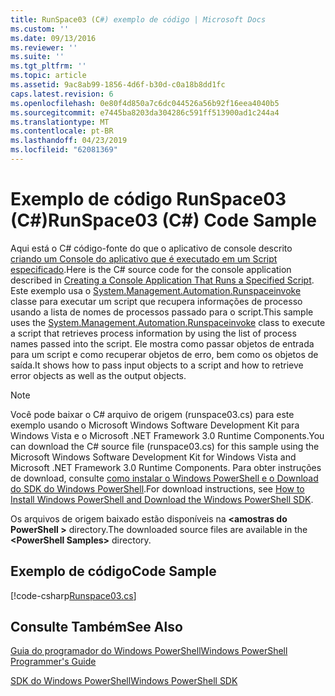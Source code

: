 ```yaml
---
title: RunSpace03 (C#) exemplo de código | Microsoft Docs
ms.custom: ''
ms.date: 09/13/2016
ms.reviewer: ''
ms.suite: ''
ms.tgt_pltfrm: ''
ms.topic: article
ms.assetid: 9ac8ab99-1856-4d6f-b30d-c0a18b8dd1fc
caps.latest.revision: 6
ms.openlocfilehash: 0e80f4d850a7c6dc044526a56b92f16eea4040b5
ms.sourcegitcommit: e7445ba8203da304286c591ff513900ad1c244a4
ms.translationtype: MT
ms.contentlocale: pt-BR
ms.lasthandoff: 04/23/2019
ms.locfileid: "62081369"
---
```

# <a name="runspace03-c-code-sample"></a><span data-ttu-id="d4558-102">Exemplo de código RunSpace03 (C#)</span><span class="sxs-lookup"><span data-stu-id="d4558-102">RunSpace03 (C#) Code Sample</span></span>

<span data-ttu-id="d4558-103">Aqui está o C# código-fonte do que o aplicativo de console descrito [criando um Console do aplicativo que é executado em um Script especificado](http://msdn.microsoft.com/en-us/a93e6006-36db-4bcc-b9da-c5bebf4ffd68).</span><span class="sxs-lookup"><span data-stu-id="d4558-103">Here is the C# source code for the console application described in [Creating a Console Application That Runs a Specified Script](http://msdn.microsoft.com/en-us/a93e6006-36db-4bcc-b9da-c5bebf4ffd68).</span></span> <span data-ttu-id="d4558-104">Este exemplo usa o [System.Management.Automation.Runspaceinvoke](/dotnet/api/System.Management.Automation.RunspaceInvoke) classe para executar um script que recupera informações de processo usando a lista de nomes de processos passado para o script.</span><span class="sxs-lookup"><span data-stu-id="d4558-104">This sample uses the [System.Management.Automation.Runspaceinvoke](/dotnet/api/System.Management.Automation.RunspaceInvoke) class to execute a script that retrieves process information by using the list of process names passed into the script.</span></span> <span data-ttu-id="d4558-105">Ele mostra como passar objetos de entrada para um script e como recuperar objetos de erro, bem como os objetos de saída.</span><span class="sxs-lookup"><span data-stu-id="d4558-105">It shows how to pass input objects to a script and how to retrieve error objects as well as the output objects.</span></span>

> [!NOTE]
> <span data-ttu-id="d4558-106">Você pode baixar o C# arquivo de origem (runspace03.cs) para este exemplo usando o Microsoft Windows Software Development Kit para Windows Vista e o Microsoft .NET Framework 3.0 Runtime Components.</span><span class="sxs-lookup"><span data-stu-id="d4558-106">You can download the C# source file (runspace03.cs) for this sample using the Microsoft Windows Software Development Kit for Windows Vista and Microsoft .NET Framework 3.0 Runtime Components.</span></span> <span data-ttu-id="d4558-107">Para obter instruções de download, consulte [como instalar o Windows PowerShell e o Download do SDK do Windows PowerShell](/powershell/developer/installing-the-windows-powershell-sdk).</span><span class="sxs-lookup"><span data-stu-id="d4558-107">For download instructions, see [How to Install Windows PowerShell and Download the Windows PowerShell SDK](/powershell/developer/installing-the-windows-powershell-sdk).</span></span>
>
> <span data-ttu-id="d4558-108">Os arquivos de origem baixado estão disponíveis na  **\<amostras do PowerShell >** directory.</span><span class="sxs-lookup"><span data-stu-id="d4558-108">The downloaded source files are available in the **\<PowerShell Samples>** directory.</span></span>

## <a name="code-sample"></a><span data-ttu-id="d4558-109">Exemplo de código</span><span class="sxs-lookup"><span data-stu-id="d4558-109">Code Sample</span></span>

[!code-csharp[Runspace03.cs](../../powershell-sdk-samples/SDK-2.0/csharp/Runspace03/Runspace03.cs#L11-L88 "Runspace03.cs")]

## <a name="see-also"></a><span data-ttu-id="d4558-110">Consulte Também</span><span class="sxs-lookup"><span data-stu-id="d4558-110">See Also</span></span>

[<span data-ttu-id="d4558-111">Guia do programador do Windows PowerShell</span><span class="sxs-lookup"><span data-stu-id="d4558-111">Windows PowerShell Programmer's Guide</span></span>](./windows-powershell-programmer-s-guide.md)

[<span data-ttu-id="d4558-112">SDK do Windows PowerShell</span><span class="sxs-lookup"><span data-stu-id="d4558-112">Windows PowerShell SDK</span></span>](../windows-powershell-reference.md)